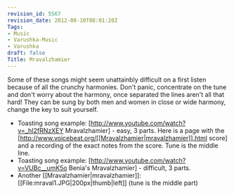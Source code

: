 ```yaml
---
revision_id: 5567
revision_date: 2012-08-10T08:01:20Z
Tags:
- Music
- Varushka-Music
- Varushka
draft: false
Title: Mravalzhamier
---
```

Some of these songs might seem unattainbly difficult on a first listen because of all the crunchy harmonies. Don't panic, concentrate on the tune and don't worry about the harmony, once separated the lines aren't all that hard! They can be sung by both men and women in close or wide harmony, change the key to suit yourself.
* Toasting song example: [http://www.youtube.com/watch?v=_hI2fRNzXEY Mravalzhamier] - easy, 3 parts. Here is a page with the [http://www.voicebeat.org/[[Mravalzhamier|mravalzhamier]].html score] and a recording of the exact notes from the score. Tune is the middle line.
* Toasting song example: [http://www.youtube.com/watch?v=VUBc__umK5o Benia's Mravalzhamier] - difficult, 3 parts.
* Another [[Mravalzhamier|mravalzhamier]]:
[[File:mraval1.JPG|200px|thumb|left]] (tune is the middle part)